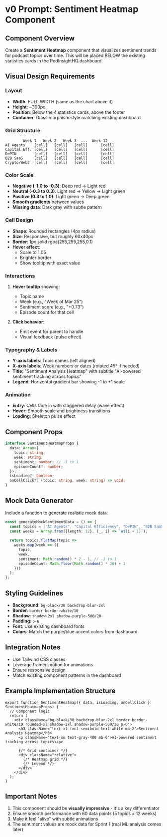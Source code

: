 # v0 Prompt: Sentiment Heatmap Component

## Component Overview
Create a **Sentiment Heatmap** component that visualizes sentiment trends for podcast topics over time. This will be placed BELOW the existing statistics cards in the PodInsightHQ dashboard.

## Visual Design Requirements

### Layout
- **Width**: FULL WIDTH (same as the chart above it)
- **Height**: ~300px 
- **Position**: Below the 4 statistics cards, above the footer
- **Container**: Glass morphism style matching existing dashboard

### Grid Structure
```
        Week 1   Week 2   Week 3  ...  Week 12
AI Agents    [cell]   [cell]   [cell]      [cell]
Capital Eff. [cell]   [cell]   [cell]      [cell]
DePIN        [cell]   [cell]   [cell]      [cell]
B2B SaaS     [cell]   [cell]   [cell]      [cell]
Crypto/Web3  [cell]   [cell]   [cell]      [cell]
```

### Color Scale
- **Negative (-1.0 to -0.3)**: Deep red → Light red
- **Neutral (-0.3 to 0.3)**: Light red → Yellow → Light green
- **Positive (0.3 to 1.0)**: Light green → Deep green
- **Smooth gradients** between values
- **Missing data**: Dark gray with subtle pattern

### Cell Design
- **Shape**: Rounded rectangles (4px radius)
- **Size**: Responsive, but roughly 60x40px
- **Border**: 1px solid rgba(255,255,255,0.1)
- **Hover effect**: 
  - Scale to 1.05
  - Brighter border
  - Show tooltip with exact value

### Interactions
1. **Hover tooltip** showing:
   - Topic name
   - Week (e.g., "Week of Mar 25")
   - Sentiment score (e.g., "+0.73")
   - Episode count for that cell

2. **Click behavior**:
   - Emit event for parent to handle
   - Visual feedback (pulse effect)

### Typography & Labels
- **Y-axis labels**: Topic names (left aligned)
- **X-axis labels**: Week numbers or dates (rotated 45° if needed)
- **Title**: "Sentiment Analysis Heatmap" with subtitle "AI-powered sentiment tracking across topics"
- **Legend**: Horizontal gradient bar showing -1 to +1 scale

### Animation
- **Entry**: Cells fade in with staggered delay (wave effect)
- **Hover**: Smooth scale and brightness transitions
- **Loading**: Skeleton pulse effect

## Component Props
```typescript
interface SentimentHeatmapProps {
  data: Array<{
    topic: string;
    week: string;
    sentiment: number; // -1 to 1
    episodeCount?: number;
  }>;
  isLoading?: boolean;
  onCellClick?: (topic: string, week: string) => void;
}
```

## Mock Data Generator
Include a function to generate realistic mock data:
```typescript
const generateMockSentimentData = () => {
  const topics = ["AI Agents", "Capital Efficiency", "DePIN", "B2B SaaS", "Crypto/Web3"];
  const weeks = Array.from({length: 12}, (_, i) => `W${i + 1}`);
  
  return topics.flatMap(topic => 
    weeks.map(week => ({
      topic,
      week,
      sentiment: Math.random() * 2 - 1, // -1 to 1
      episodeCount: Math.floor(Math.random() * 20) + 1
    }))
  );
};
```

## Styling Guidelines
- **Background**: `bg-black/30 backdrop-blur-2xl`
- **Border**: `border border-white/10`
- **Shadow**: `shadow-2xl shadow-purple-500/20`
- **Padding**: `p-6`
- **Font**: Use existing dashboard fonts
- **Colors**: Match the purple/blue accent colors from dashboard

## Integration Notes
- Use Tailwind CSS classes
- Leverage framer-motion for animations
- Ensure responsive design
- Match existing component patterns in the dashboard

## Example Implementation Structure
```tsx
export function SentimentHeatmap({ data, isLoading, onCellClick }: SentimentHeatmapProps) {
  // Component logic
  return (
    <div className="bg-black/30 backdrop-blur-2xl border border-white/10 rounded-xl shadow-2xl shadow-purple-500/20 p-6">
      <h3 className="text-xl font-semibold text-white mb-2">Sentiment Analysis Heatmap</h3>
      <p className="text-sm text-gray-400 mb-6">AI-powered sentiment tracking across topics</p>
      
      {/* Grid container */}
      <div className="relative">
        {/* Heatmap grid */}
        {/* Legend */}
      </div>
    </div>
  );
}
```

## Important Notes
1. This component should be **visually impressive** - it's a key differentiator
2. Ensure smooth performance with 60 data points (5 topics × 12 weeks)
3. Make it feel "alive" with subtle animations
4. The sentiment values are mock data for Sprint 1 (real ML analysis comes later)